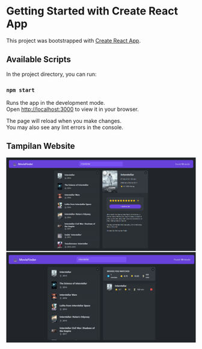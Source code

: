 # Getting Started with Create React App

This project was bootstrapped with [Create React App](https://github.com/facebook/create-react-app).

## Available Scripts

In the project directory, you can run:

### `npm start`

Runs the app in the development mode.\
Open [http://localhost:3000](http://localhost:3000) to view it in your browser.

The page will reload when you make changes.\
You may also see any lint errors in the console.

## Tampilan Website
![Tampilan Pencarian Film pada Website](public/searchmoviefinder.png)
![Tampilan Film yang sudah di Tonton](public/watchedmoviefinder.png)
